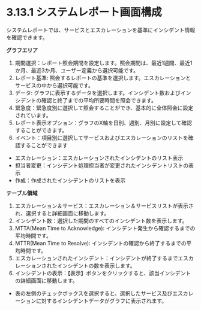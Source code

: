 # 3.13.1 システムレポート画面構成

システムレポートでは、サービスとエスカレーションを基準にインシデント情報を確認できます。



**グラフエリア**

1. 期間選択：レポート照会期間を設定します。照会期間は、最近1週間、最近1か月、最近3か月、ユーザー定義から選択可能です。
2. レポート基準: 照会するレポートの基準を選択します。エスカレーションとサービスの中から選択可能です。
3. データ: グラフに表示するデータを選択します。インシデント数およびインシデントの確認と終了までの平均所要時間を照会できます。
4. 緊急度：緊急度別に選択して照会することができ、基本的に全体照会に設定されています。
5. レポート表示オプション：グラフのX軸を日別、週別、月別に設定して確認することができます。
6. イベント：項目別に選択してサービスおよびエスカレーションのリストを確認することができます

* エスカレーション：エスカレーションされたインシデントのリスト表示
* 担当者変更：インシデント処理担当者が変更されたインシデントリストの表示
* 作成：作成されたインシデントのリストを表示



**テーブル領域**

1. エスカレーション＆サービス：エスカレーション＆サービスリストが表示され、選択すると詳細画面に移動します。
2. インシデント数：選択した期間のすべてのインシデント数を表示します。
3. MTTA(Mean Time to Acknowledge): インシデント発生から確認するまでの平均時間です。
4. MTTR(Mean Time to Resolve): インシデントの確認から終了するまでの平均時間です。
5. エスカレーションされたインシデント：インシデントが終了するまでエスカレーションされたインシデントの数を表示します。
6. インシデントの表示：【表示】ボタンをクリックすると、該当インシデントの詳細画面に移動します。



* 表の左側のチェックボックスを選択すると、選択したサービス及びエスカレーションに対するインシデントデータがグラフに表示されます。
